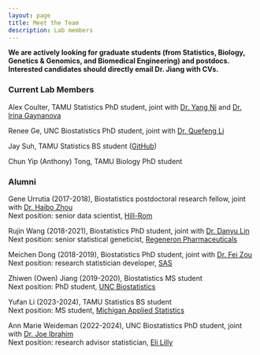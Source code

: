```yaml
---
layout: page
title: Meet the Team
description: Lab members
---
```


**We are actively looking for graduate students (from Statistics, Biology, Genetics & Genomics, and Biomedical Engineering) and postdocs. Interested candidates should directly email Dr. Jiang with CVs.**

### Current Lab Members

Alex Coulter, TAMU Statistics PhD student, joint with [Dr. Yang Ni](https://web.stat.tamu.edu/~yni/) and [Dr. Irina Gaynanova](https://irinagain.github.io/)

Renee Ge, UNC Biostatistics PhD student, joint with [Dr. Quefeng Li](http://www.bios.unc.edu/~quefeng/)

Jay Suh, TAMU Statistics BS student ([GitHub](https://galopyz.github.io/delicious-nbdev/blog/))

Chun Yip (Anthony) Tong, TAMU Biology PhD student

### Alumni

Gene Urrutia (2017-2018), Biostatistics postdoctoral research fellow, joint with [Dr. Haibo Zhou](http://sph.unc.edu/adv_profile/haibo-zhou-phd/) <br/>
Next position: senior data scientist, [Hill-Rom](https://www.hill-rom.com/usa/)

Rujin Wang (2018-2021), Biostatistics PhD student, joint with [Dr. Danyu Lin](https://sph.unc.edu/adv_profile/danyu-lin-phd/) <br/>
Next position: senior statistical geneticist, [Regeneron Pharmaceuticals](https://www.regeneron.com/)

Meichen Dong (2018-2019), Biostatistics PhD student, joint with [Dr. Fei Zou](https://sph.unc.edu/adv_profile/fei-zou-phd/) <br/>
Next position: research statistician developer, [SAS](https://www.sas.com/)

Zhiwen (Owen) Jiang (2019-2020), Biostatistics MS student <br/>
Next position: PhD student, [UNC Biostatistics](https://sph.unc.edu/bios/biostatistics/)

Yufan Li (2023-2024), TAMU Statistics BS student <br/>
Next position: MS student, [Michigan Applied Statistics](https://lsa.umich.edu/stats/masters_students/mastersprograms/applied-stats-masters-program.html)

Ann Marie Weideman (2022-2024), UNC Biostatistics PhD student, joint with [Dr. Joe Ibrahim](https://sph.unc.edu/adv_profile/joseph-g-ibrahim-phd/) <br/>
Next position: research advisor statistician, [Eli Lilly](https://www.lilly.com/)

